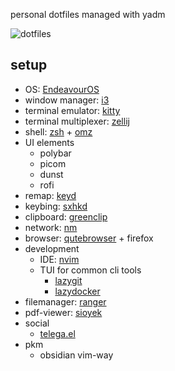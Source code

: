 personal dotfiles managed with yadm

![dotfiles](https://github.com/user-attachments/assets/a49711c1-0e2e-4777-a515-7cd4b300865b)

## setup

- OS: [EndeavourOS](https://endeavouros.com/)
- window manager: [i3](https://github.com/i3/i3)
- terminal emulator: [kitty](https://github.com/kovidgoyal/kitty)
- terminal multiplexer: [zellij](https://github.com/zellij-org/zellij)
- shell: [zsh](https://github.com/zsh-users/zsh) + [omz](https://github.com/ohmyzsh/ohmyzsh)
- UI elements
  - polybar
  - picom
  - dunst
  - rofi
- remap: [keyd](https://github.com/rvaiya/keyd)
- keybing: [sxhkd](https://github.com/baskerville/sxhkd)
- clipboard: [greenclip](https://github.com/erebe/greenclip)
- network: [nm](https://github.com/NetworkManager/NetworkManager)
- browser: [qutebrowser](https://github.com/qutebrowser/qutebrowser) + firefox
- development
  - IDE: [nvim](https://github.com/neovim/neovim)
  - TUI for common cli tools
    - [lazygit](https://github.com/jesseduffield/lazygit)
    - [lazydocker](https://github.com/jesseduffield/lazydocker)
- filemanager: [ranger](https://github.com/ranger/ranger)
- pdf-viewer: [sioyek](https://github.com/ahrm/sioyek)
- social
  - [telega.el](https://github.com/zevlg/telega.el)
- pkm
  - obsidian vim-way
